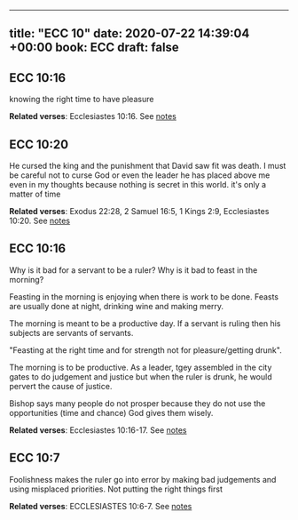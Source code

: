 
---
title: "ECC 10"
date: 2020-07-22 14:39:04 +00:00
book: ECC
draft: false
---

## ECC 10:16

knowing the right time to have pleasure

**Related verses**: Ecclesiastes 10:16. See [notes](https://my.bible.com/notes/3479365963953726426)


## ECC 10:20

He cursed the king and the punishment that David saw fit was death. I must be careful not to curse God or even the leader he has placed above me even in my thoughts because nothing is secret in this world. it's only a matter of time

**Related verses**: Exodus 22:28, 2 Samuel 16:5, 1 Kings 2:9, Ecclesiastes 10:20. See [notes](https://my.bible.com/notes/3424339591917461859)


## ECC 10:16

Why is it bad for a servant to be a ruler?
Why is it bad to feast in the morning?

Feasting in the morning is enjoying when there is work to be done. Feasts are usually done at night, drinking wine and making merry.

The morning is meant to be a productive day. If a servant is ruling then his subjects are servants of servants.

"Feasting at the right time and for strength not for pleasure/getting drunk".

The morning is to be productive. As a leader, tgey assembled in the city gates to do judgement and justice but when the ruler is drunk, he would pervert the cause of justice.

Bishop says many people do not prosper because they do not use the opportunities (time and chance) God gives them wisely.

**Related verses**: Ecclesiastes 10:16-17. See [notes](https://my.bible.com/notes/3173457250384339789)


## ECC 10:7

Foolishness makes the ruler go into error by making bad judgements and using misplaced priorities. Not putting the right things first

**Related verses**: ECCLESIASTES 10:6-7. See [notes](https://my.bible.com/notes/2726828319009661359)

